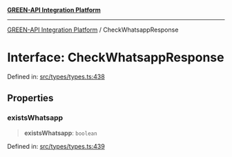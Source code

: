 [**GREEN-API Integration Platform**](../README.md)

***

[GREEN-API Integration Platform](../globals.md) / CheckWhatsappResponse

# Interface: CheckWhatsappResponse

Defined in: [src/types/types.ts:438](https://github.com/green-api/greenapi-integration/blob/0c6468d26acd573ad1def9f01a1af819fb76eb31/src/types/types.ts#L438)

## Properties

### existsWhatsapp

> **existsWhatsapp**: `boolean`

Defined in: [src/types/types.ts:439](https://github.com/green-api/greenapi-integration/blob/0c6468d26acd573ad1def9f01a1af819fb76eb31/src/types/types.ts#L439)
